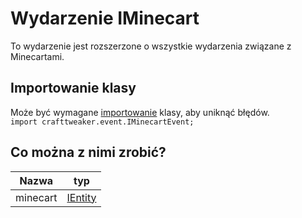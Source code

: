 # Wydarzenie IMinecart

To wydarzenie jest rozszerzone o wszystkie wydarzenia związane z Minecartami.

## Importowanie klasy
Może być wymagane [importowanie](/AdvancedFunctions/Import/) klasy, aby uniknąć błędów.  
`import crafttweaker.event.IMinecartEvent;`

## Co można z nimi zrobić?

| Nazwa    | typ                                   |
| -------- | ------------------------------------- |
| minecart | [IEntity](/Vanilla/Entities/IEntity/) |
